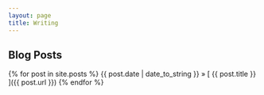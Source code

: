 ```yaml
---
layout: page
title: Writing
---
```


## Blog Posts

{% for post in site.posts %}
{{ post.date | date_to_string }} &raquo; [ {{ post.title }} ]({{ post.url }})
{% endfor %}
